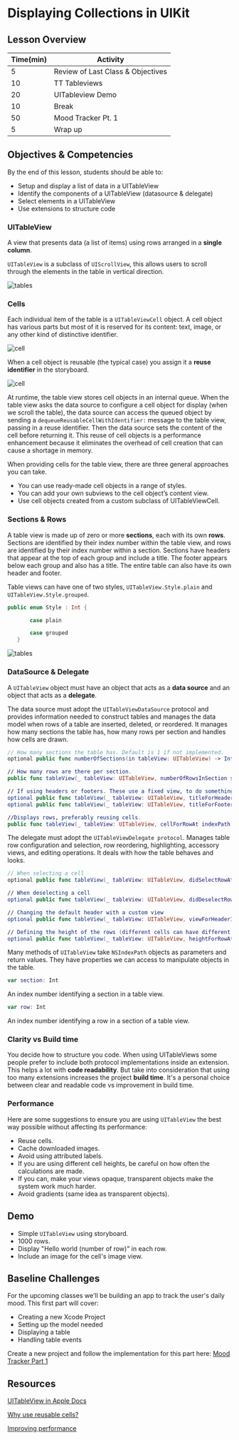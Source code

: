 # Displaying Collections in UIKit

## Lesson Overview
| **Time(min)** | **Activity**                            |
| ------------- | ----------------------------------------|
| 5             | Review of Last Class & Objectives       |
| 10            | TT Tableviews                           |
| 20            | UITableview Demo                        |
| 10            | Break                                   |
| 50            | Mood Tracker Pt. 1                      |
| 5             | Wrap up                                 |

## Objectives & Competencies
By the end of this lesson, students should be able to:

- Setup and display a list of data in a UITableView
- Identify the components of a UITableView (datasource & delegate)
- Select elements in a UITableView
- Use extensions to structure code

### UITableView

A view that presents data (a list of items) using rows arranged in a **single column**.

`UITableView` is a subclass of `UIScrollView`, this allows users to scroll through the elements in the table in vertical direction.

![tables](assets/tables.gif)

### Cells

Each individual item of the table is a `UITableViewCell` object. A cell object has various parts but most of it is reserved for its content: text, image, or any other kind of distinctive identifier.

![cell](assets/cell.jpg)

When a cell object is reusable (the typical case) you assign it a **reuse identifier** in the storyboard.

![cell](assets/identifier.png)

At runtime, the table view stores cell objects in an internal queue. When the table view asks the data source to configure a cell object for display (when we scroll the table), the data source can access the queued object by sending a `dequeueReusableCellWithIdentifier:` message to the table view, passing in a reuse identifier. Then the data source sets the content of the cell before returning it. This reuse of cell objects is a performance enhancement because it eliminates the overhead of cell creation that can cause a shortage in memory.

When providing cells for the table view, there are three general approaches you can take.

- You can use ready-made cell objects in a range of styles.
- You can add your own subviews to the cell object’s content view.
- Use cell objects created from a custom subclass of UITableViewCell.

### Sections & Rows

A table view is made up of zero or more **sections**, each with its own **rows**. Sections are identified by their index number within the table view, and rows are identified by their index number within a section. Sections have headers that appear at the top of each group and include a title. The footer appears below each group and also has a title. The entire table can also have its own header and footer.

Table views can have one of two styles, `UITableView.Style.plain` and `UITableView.Style.grouped`.

```swift
public enum Style : Int {

       case plain

       case grouped
   }
```

![tables](assets/tables.jpg)

### DataSource & Delegate

A `UITableView` object must have an object that acts as a **data source** and an object that acts as a **delegate**.  

The data source must adopt the `UITableViewDataSource` protocol and provides information needed to construct tables and manages the data model when rows of a table are inserted, deleted, or reordered. It manages how many sections the table has, how many rows per section and handles how cells are drawn.

```swift
// How many sections the table has. Default is 1 if not implemented.
optional public func numberOfSections(in tableView: UITableView) -> Int

// How many rows are there per section.
public func tableView(_ tableView: UITableView, numberOfRowsInSection section: Int) -> Int

// If using headers or footers. These use a fixed view, to do something different you need a custom view.
optional public func tableView(_ tableView: UITableView, titleForHeaderInSection section: Int) -> String?
optional public func tableView(_ tableView: UITableView, titleForFooterInSection section: Int) -> String?

//Displays rows, preferably reusing cells.
public func tableView(_ tableView: UITableView, cellForRowAt indexPath: IndexPath) -> UITableViewCell
```

The delegate must adopt the `UITableViewDelegate protocol`. Manages table row configuration and selection, row reordering, highlighting, accessory views, and editing operations. It deals with how the table behaves and looks.

```swift
// When selecting a cell
optional public func tableView(_ tableView: UITableView, didSelectRowAt indexPath: IndexPath)

// When deselecting a cell
optional public func tableView(_ tableView: UITableView, didDeselectRowAt indexPath: IndexPath)

// Changing the default header with a custom view
optional public func tableView(_ tableView: UITableView, viewForHeaderInSection section: Int) -> UIView?

// Defining the height of the rows (different cells can have different heights)
optional public func tableView(_ tableView: UITableView, heightForRowAt indexPath: IndexPath) -> CGFloat
```
Many methods of `UITableView` take `NSIndexPath` objects as parameters and return values. They have properties we can access to manipulate objects in the table.

```swift
var section: Int
```
An index number identifying a section in a table view.
```swift
var row: Int
```
An index number identifying a row in a section of a table view.

### Clarity vs Build time

You decide how to structure you code. When using UITableViews some people prefer to include both protocol implementations inside an extension. This helps a lot with **code readability**. But take into consideration that using too many extensions increases the project **build time**. It's a personal choice between clear and readable code vs improvement in build time.

### Performance

Here are some suggestions to ensure you are using `UITableView` the best way possible without affecting its performance:

- Reuse cells.
- Cache downloaded images.
- Avoid using attributed labels.
- If you are using different cell heights, be careful on how often the calculations are made.
- If you can, make your views opaque, transparent objects make the system work much harder.
- Avoid gradients (same idea as transparent objects).

## Demo

- Simple `UITableView` using storyboard.
- 1000 rows.
- Display "Hello world \(number of row)" in each row.
- Include an image for the cell's image view.

## Baseline Challenges

For the upcoming classes we'll be building an app to track the user's daily mood. This first part will cover:

- Creating a new Xcode Project
- Setting up the model needed
- Displaying a table
- Handling table events

Create a new project and follow the implementation for this part here: [Mood Tracker Part 1](https://github.com/Product-College-Labs/mood-tracker/blob/master/content/5.1-content.md)

## Resources

[UITableView in Apple Docs](https://developer.apple.com/documentation/uikit/uitableview)

[Why use reusable cells?](https://medium.com/ios-seminar/why-we-use-dequeuereusablecellwithidentifier-ce7fd97cde8e)

[Improving performance](https://medium.com/capital-one-tech/smooth-scrolling-in-uitableview-and-uicollectionview-a012045d77f)
